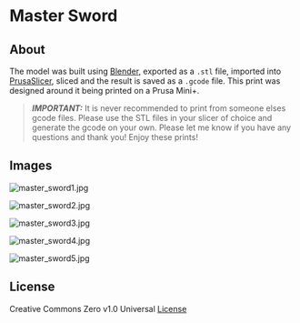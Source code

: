 # Master Sword

## About

The model was built using [Blender](https://www.blender.org/), exported as a `.stl` file, imported into [PrusaSlicer](https://www.prusa3d.com/page/prusaslicer_424/), sliced and the result is saved as a `.gcode` file. This print was designed around it being printed on a Prusa Mini+.

> _**IMPORTANT:**_ It is never recommended to print from someone elses gcode files. Please use the STL files in your slicer of choice and generate the gcode on your own. Please let me know if you have any questions and thank you! Enjoy these prints!

## Images

![master_sword1.jpg](images/master_sword1.jpg)

![master_sword2.jpg](images/master_sword2.jpg)

![master_sword3.jpg](images/master_sword3.jpg)

![master_sword4.jpg](images/master_sword4.jpg)

![master_sword5.jpg](images/master_sword5.jpg)

## License

Creative Commons Zero v1.0 Universal [License](LICENSE)
